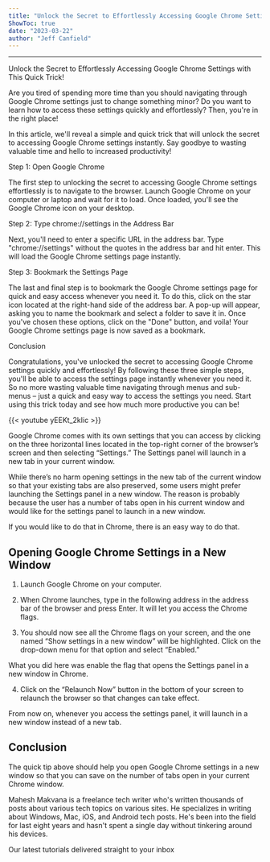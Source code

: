 ```yaml
---
title: "Unlock the Secret to Effortlessly Accessing Google Chrome Settings with This Quick Trick!"
ShowToc: true 
date: "2023-03-22"
author: "Jeff Canfield"
---
```

*****
Unlock the Secret to Effortlessly Accessing Google Chrome Settings with This Quick Trick!

Are you tired of spending more time than you should navigating through Google Chrome settings just to change something minor? Do you want to learn how to access these settings quickly and effortlessly? Then, you're in the right place!

In this article, we'll reveal a simple and quick trick that will unlock the secret to accessing Google Chrome settings instantly. Say goodbye to wasting valuable time and hello to increased productivity!

Step 1: Open Google Chrome

The first step to unlocking the secret to accessing Google Chrome settings effortlessly is to navigate to the browser. Launch Google Chrome on your computer or laptop and wait for it to load. Once loaded, you'll see the Google Chrome icon on your desktop.

Step 2: Type chrome://settings in the Address Bar

Next, you'll need to enter a specific URL in the address bar. Type "chrome://settings" without the quotes in the address bar and hit enter. This will load the Google Chrome settings page instantly.

Step 3: Bookmark the Settings Page

The last and final step is to bookmark the Google Chrome settings page for quick and easy access whenever you need it. To do this, click on the star icon located at the right-hand side of the address bar. A pop-up will appear, asking you to name the bookmark and select a folder to save it in. Once you've chosen these options, click on the "Done" button, and voila! Your Google Chrome settings page is now saved as a bookmark.

Conclusion

Congratulations, you've unlocked the secret to accessing Google Chrome settings quickly and effortlessly! By following these three simple steps, you'll be able to access the settings page instantly whenever you need it. So no more wasting valuable time navigating through menus and sub-menus – just a quick and easy way to access the settings you need. Start using this trick today and see how much more productive you can be!

{{< youtube yEEKt_2kIic >}} 



Google Chrome comes with its own settings that you can access by clicking on the three horizontal lines located in the top-right corner of the browser’s screen and then selecting “Settings.” The Settings panel will launch in a new tab in your current window.
 
While there’s no harm opening settings in the new tab of the current window so that your existing tabs are also preserved, some users might prefer launching the Settings panel in a new window. The reason is probably because the user has a number of tabs open in his current window and would like for the settings panel to launch in a new window.
 
If you would like to do that in Chrome, there is an easy way to do that.
 
## Opening Google Chrome Settings in a New Window
 
1. Launch Google Chrome on your computer.
 
2. When Chrome launches, type in the following address in the address bar of the browser and press Enter. It will let you access the Chrome flags.
 

 
3. You should now see all the Chrome flags on your screen, and the one named “Show settings in a new window” will be highlighted. Click on the drop-down menu for that option and select “Enabled.”
 
What you did here was enable the flag that opens the Settings panel in a new window in Chrome.
 
4. Click on the “Relaunch Now” button in the bottom of your screen to relaunch the browser so that changes can take effect.
 
From now on, whenever you access the settings panel, it will launch in a new window instead of a new tab.
 
## Conclusion
 
The quick tip above should help you open Google Chrome settings in a new window so that you can save on the number of tabs open in your current Chrome window.
 
Mahesh Makvana is a freelance tech writer who's written thousands of posts about various tech topics on various sites. He specializes in writing about Windows, Mac, iOS, and Android tech posts. He's been into the field for last eight years and hasn't spent a single day without tinkering around his devices.
 
Our latest tutorials delivered straight to your inbox




